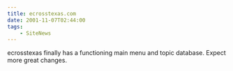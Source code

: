 ```yaml
---
title: ecrosstexas.com
date: 2001-11-07T02:44:00
tags:
    - SiteNews
---
```


ecrosstexas finally has a functioning main menu and topic database. Expect more great changes.